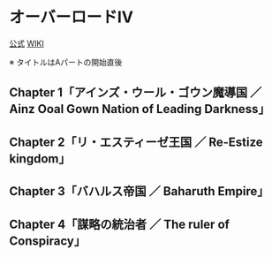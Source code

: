 # オーバーロードⅣ

[公式](https://overlord-anime.com/) 
[WIKI](https://ja.wikipedia.org/wiki/%E3%82%AA%E3%83%BC%E3%83%90%E3%83%BC%E3%83%AD%E3%83%BC%E3%83%89_(%E5%B0%8F%E8%AA%AC)) 

※ タイトルはAパートの開始直後

## Chapter 1「アインズ・ウール・ゴウン魔導国 ／ Ainz Ooal Gown Nation of Leading Darkness」

## Chapter 2「リ・エスティーゼ王国 ／ Re-Estize kingdom」

## Chapter 3「バハルス帝国 ／ Baharuth Empire」

## Chapter 4「謀略の統治者 ／ The ruler of Conspiracy」
